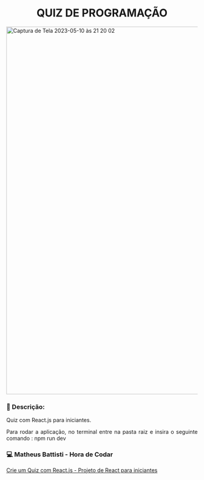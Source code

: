 <div align="center">

# QUIZ DE PROGRAMAÇÃO

</div>

<img width="967" alt="Captura de Tela 2023-05-10 às 21 20 02" src="https://github.com/Dhimylee/quiz-react/assets/104266954/6c54fed4-7653-485e-8539-86ec85f2bd1f">


### :rotating_light: Descrição:
<p align="justify">Quiz com React.js para iniciantes.</p>

<p align="justify">Para rodar a aplicação, no terminal entre na pasta raiz e insira o seguinte comando : npm run dev</p>

### :computer: Matheus Battisti - Hora de Codar

[Crie um Quiz com React.js - Projeto de React para iniciantes](https://www.youtube.com/watch?v=HlkbeikH8cs)
